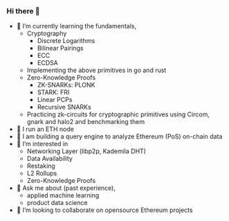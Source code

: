### Hi there 👋

- 🔭 I’m currently learning the fundamentals, 
  - Cryptography
    - Discrete Logarithms
    - Bilinear Pairings
    - ECC 
    - ECDSA
  - Implementing the above primitives in go and rust
  - Zero-Knowledge Proofs
    - ZK-SNARKs: PLONK
    - STARK: FRI
    - Linear PCPs
    - Recursive SNARKs
  - Practicing zk-circuits for cryptographic primitives using Circom, gnark and halo2 and benchmarking them
- 🌱 I run an ETH node
- 🌱 I am building a query engine to analyze Ethereum (PoS) on-chain data
- 👀 I’m interested in 
  - Networking Layer (libp2p, Kademila DHT) 
  - Data Availability
  - Restaking
  - L2 Rollups 
  - Zero-Knowledge Proofs
- 💬 Ask me about (past experience),
  - applied machine learning
  - product data science 
- 💞️ I’m looking to collaborate on opensource Ethereum projects 

<!--


Here are some ideas to get you started:

- 🔭 I’m currently working on ...
- 🌱 I’m currently learning ...
- 👯 I’m looking to collaborate on ...
- 🤔 I’m looking for help with ...
- 💬 Ask me about ...
- 📫 How to reach me: ...
- 😄 Pronouns: ...
- ⚡ Fun fact: ...
-->
